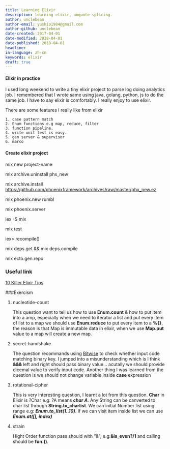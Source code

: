 ```yaml
---
title: Learning Elixir
description: learning elixir, unquote splicing.
author: unclebean
author-email: yushio1984@gmail.com
author-github: unclebean
date-created: 2017-04-01
date-modified: 2018-04-01
date-published: 2018-04-01
headline:
in-language: zh-cn
keywords: elixir
draft: true
---
```


#### Elixir in practice

  I used long weekend to write a tiny elixir project to parse log doing analytics job. I remembered that I wrote same using java, golang, python, js to do the same job. I have to say elixir is comfortably. I really enjoy to use elixir. 

  There are some features I really like from elixir

    1. case pattern match
    2. Enum functions e.g map, reduce, filter
    3. function pipeline.
    4. write unit test is easy.
    5. gen server & supervisor 
    6. marco 

#### Create elixir project

  mix new project-name

  mix archive.uninstall phx_new

  mix archive.install https://github.com/phoenixframework/archives/raw/master/phx_new.ez

  mix phoenix.new rumbl

  mix phoenix.server

  iex -S mix

  mix test

  iex> recompile()

  mix deps.get && mix deps.compile

  mix ecto.gen.repo

### Useful link

[10 Killer Elixir Tips](https://medium.com/blackode/10-killer-elixir-tips-2-c5f87f8a70c8)

###Exercism

1. nucleotide-count

   This question want to tell us how to use **Enum.count** & how to put item into a amp, especially when we need to iterator a list and put every item of list to a map we should use **Enum.reduce** to put every item to a **%{}**, the reason is that Map is immutable data in elixir, when we use **Map.put** value to a map will create a new map.  

2. secret-handshake

   The question recommands using [Bitwise](https://hexdocs.pm/elixir/Bitwise.html) to check whether input code matching binary key. I jumped into a misunderstanding which is I think **&&&** left and right should pass binary value... acutally we should provide dicemal value to verify input code. Another thing I was learned from the question is we should not change variable inside **case** expression

3. rotational-cipher

   This is very interesting question, I learnt a lot from this question. **Char** in Elixir is ?Char e.g: ?A means ***char A***. Any String can be canverted to char list through **String.to_charlist**. We can initial Number list using range e.g: ***Enum.to_list(1..10)***. If we can visit item inside list we can use ***Enum.at([], index)***

4. strain

   Hight Order function pass should with "&", e.g:**&is_even?/1** and calling should be **fun.()**. 